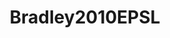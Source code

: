 ---
layout: publication
title: Bradley2010EPSL
category: journalpub
pubtitle:  "Multiple origins of methane at the Lost City Hydrothermal Field"
journal: Earth and Planetary Science Letters 
volume: 297 
pages: 34-41 
year: 2010
---